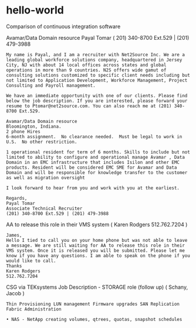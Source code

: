# hello-world
Comparison of continuous integration software

Avamar/Data Domain resource  Payal Tomar ( 201) 340-8700 Ext.529 | (201) 479-3988

	My name is Payal, and I am a recruiter with Net2Source Inc. We are a leading global workforce solutions company, headquartered in Jersey City, NJ with about 14 local offices across states and global operations in more than 9 countries. N2S offers wide gamut of consulting solutions customized to specific client needs including but not limited to Application Development, Workforce Management, Project Consulting and Payroll management.

	We have an immediate opportunity with one of our clients. Please find below the job description. If you are interested, please forward your resume to Ptomar@net2source.com. You can also reach me at (201) 340-8700 Ext.529.

	Avamar/Data Domain resource
	Bloomington, Indiana.  
	2 phone Hires
	6-month assignment.  No clearance needed.  Must be legal to work in U.S.  No other restriction.  
	 
	1 operational resident for term of 6 months. Skills to include but not limited to ability to configure and operational manage Avamar , Data Domain in an EMC infrastructure that includes Isilon and other EMC products. Resident will be considered EMC SME for Avamar and Data Domain and will be responsible for knowledge transfer to the customer as well as migration oversight

	I look forward to hear from you and work with you at the earliest.

	Regards,
	Payal Tomar
	Associate Technical Recruiter
	(201) 340-8700 Ext.529 | (201) 479-3988


AA to release this role in their VMS system ( Karen Rodgers 512.762.7204 )

	James,
	Hello I tied to call you on your home phone but was not able to leave a message. We are still waiting for AA to release this role in their VMS system. Once it is released you will be submitted. Please let me know if you have any questions. I am able to speak on the phone if you would like to call. 
	Thanks 
	Karen Rodgers
	512.762.7204


CSG via TEKsystems Job Description - STORAGE role (follow up) ( Schany, Jacob	  )


	Thin Provisioning LUN management Firmware upgrades SAN Replication Fabric Administration

	• NAS - NetApp creating volumes, qtrees, quotas, snapshot schedules
